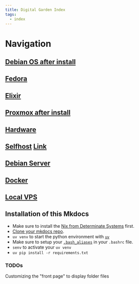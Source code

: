 ```yaml
---
title: Digital Garden Index
tags:
  - index
---
```


# Navigation

## **[Debian OS after install](./Debian/afterinstallDEBIAN.md)**

## **[Fedora](./LearningSoftware/fedora.md)**

## [Elixir](./LearningSoftware/phoenix.md)

## [Proxmox after install](./Selfhost/proxmox.md)

## [Hardware](./Selfhost/hardware.md)

## [Selfhost](Selfhost/Selfhost.md) [Link](https://selfh.st/)

## [Debian Server](./Debian/server.md)

## [Docker](./Docker/Docker.md)

## [Local VPS](./Notes/VPS/localvps.md)

## Installation of this Mkdocs

- Make sure to install the [Nix from Determinate Systems](https://github.com/DeterminateSystems/nix-installer) first.
- [Clone your mkdocs repo](https://github.com/jnkk/mkdocs).
- `uv venv` to start the python environment with [`uv`](https://github.com/astral-sh/uv)
- Make sure to setup your [`.bash_aliases`](https://github.com/jnkk/bashalias) in your `.bashrc` file.
- `senv` to activate your `uv venv`
- `uv pip install -r requirements.txt`


### TODOs
Customizing the "front page" to display folder files
